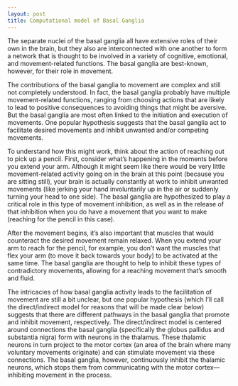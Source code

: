 ```yaml
---
layout: post
title: Computational model of Basal Ganglia
---
```


The separate nuclei of the basal ganglia all have extensive roles of their own in the brain, but they also are interconnected with one another to form a network that is thought to be involved in a variety of cognitive, emotional, and movement-related functions. The basal ganglia are best-known, however, for their role in movement.

The contributions of the basal ganglia to movement are complex and still not completely understood. In fact, the basal ganglia probably have multiple movement-related functions, ranging from choosing actions that are likely to lead to positive consequences to avoiding things that might be aversive. But the basal ganglia are most often linked to the initiation and execution of movements. One popular hypothesis suggests that the basal ganglia act to facilitate desired movements and inhibit unwanted and/or competing movements. 

To understand how this might work, think about the action of reaching out to pick up a pencil. First, consider what’s happening in the moments before you extend your arm. Although it might seem like there would be very little movement-related activity going on in the brain at this point (because you are sitting still), your brain is actually constantly at work to inhibit unwanted movements (like jerking your hand involuntarily up in the air or suddenly turning your head to one side). The basal ganglia are hypothesized to play a critical role in this type of movement inhibition, as well as in the release of that inhibition when you do have a movement that you want to make (reaching for the pencil in this case).

After the movement begins, it’s also important that muscles that would counteract the desired movement remain relaxed. When you extend your arm to reach for the pencil, for example, you don’t want the muscles that flex your arm (to move it back towards your body) to be activated at the same time. The basal ganglia are thought to help to inhibit these types of contradictory movements, allowing for a reaching movement that’s smooth and fluid.

The intricacies of how basal ganglia activity leads to the facilitation of movement are still a bit unclear, but one popular hypothesis (which I’ll call the direct/indirect model for reasons that will be made clear below) suggests that there are different pathways in the basal ganglia that promote and inhibit movement, respectively. The direct/indirect model is centered around connections the basal ganglia (specifically the globus pallidus and substantia nigra) form with neurons in the thalamus. These thalamic neurons in turn project to the motor cortex (an area of the brain where many voluntary movements originate) and can stimulate movement via these connections. The basal ganglia, however, continuously inhibit the thalamic neurons, which stops them from communicating with the motor cortex—inhibiting movement in the process.